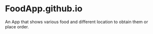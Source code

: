 # FoodApp.github.io
An App that shows various food and different location to obtain them or place order.
